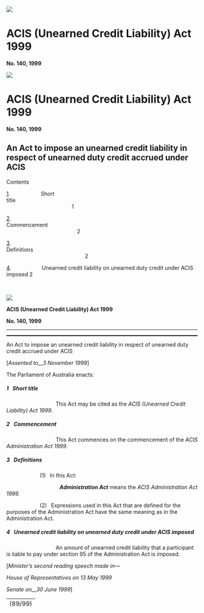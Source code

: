 ![](http://www.comlaw.gov.au/Details/C2004C01066/Html/14099_image001.gif)

# ACIS (Unearned Credit Liability) Act 1999

**No. 140, 1999** 

![](http://www.comlaw.gov.au/Details/C2004C01066/Html/14099_image001.gif)

# ACIS (Unearned Credit Liability) Act 1999

**No. 140, 1999**

## An Act to impose an unearned credit liability in respect of unearned duty credit accrued under ACIS

Contents

[1](#1).            Short title                                                                                             1

[2](#2).            Commencement                                                                                   2

[3](#3).            Definitions                                                                                           2

[4](#4).            Unearned credit liability on unearned duty credit under ACIS imposed 2

 

![](http://www.comlaw.gov.au/Details/C2004C01066/Html/14099_image001.gif)

**ACIS (Unearned Credit Liability) Act 1999**

**No. 140, 1999**

* * *

<div style="border:none;border-top:solid windowtext 1.5pt;padding:0cm 0cm 0cm 0cm">

</div>

An Act to impose an unearned credit liability in respect of unearned duty credit accrued under ACIS

[_Assented to__3 November 1999_]

The Parliament of Australia enacts:

##### <a id="1"></a>1  Short title

                   This Act may be cited as the _ACIS (Unearned Credit Liability) Act 1999_.

##### <a id="2"></a>2  Commencement

                   This Act commences on the commencement of the _ACIS Administration Act 1999._

##### <a id="3"></a>3  Definitions

             (1)  In this Act:

                    <a name="administr-act"></a>**_Administration Act_** means the _ACIS Administration Act 1999._

             (2)  Expressions used in this Act that are defined for the purposes of the Administration Act have the same meaning as in the Administration Act.

##### <a id="4"></a>4  Unearned credit liability on unearned duty credit under ACIS imposed

                   An amount of unearned credit liability that a participant is liable to pay under section 95 of the Administration Act is imposed.

[_Minister’s second reading speech made in—_

_House of Representatives on 13 May 1999_

_Senate on__30 June 1999_]

<div>

<table hspace="0" vspace="0" height="22">
<colgroup>
  <col width="NaN%">
</colgroup>

<tr>
  <td align="left" height="22">
    <div>(89/99)</div>
  </td>
</tr></table>

</div>

 
